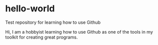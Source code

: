 # hello-world
Test repository for learning how to use Github

Hi, I am a hobbyist learning how to use Github as one of the tools in my toolkit for creating great programs.


